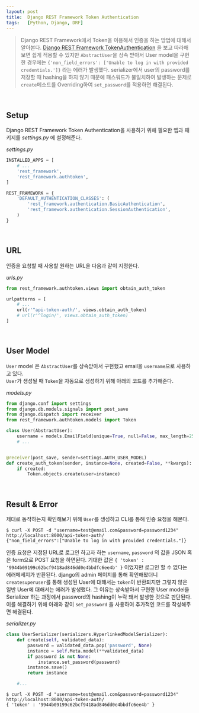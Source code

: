```yaml
---
layout: post
title:  Django REST Framework Token Authentication
tags:   [Python, Django, DRF]
---
```


> Django REST Framework에서 Token을 이용해서 인증을 하는 방법에 대해서 알아본다. [Django REST Framework TokenAuthentication](http://www.django-rest-framework.org/api-guide/authentication/#tokenauthentication) 을 보고 따라해보면 쉽게 적용할 수 있지만 `AbstractUser`을 상속 받아서 User model을 구현한 경우에는 `{'non_field_errors': ['Unable to log in with provided credentials.']}` 라는 에러가 발생했다. serializer에서 user의 password를 저장할 때 hashing을 하지 않기 때문에 패스워드가 불일치하여 발생하는 문제로 `create`메소드를 Overriding하여 `set_password`를 적용하면 해결된다.  

<br/>  

## Setup  

Django REST Framework Token Authentication을 사용하기 위해 필요한 앱과 패키지를 _settings.py_ 에 설정해준다.  

_settings.py_  

```python
INSTALLED_APPS = [
    # ...
    'rest_framework',
    'rest_framework.authtoken',
]

REST_FRAMEWORK = {
    'DEFAULT_AUTHENTICATION_CLASSES': (
        'rest_framework.authentication.BasicAuthentication',
        'rest_framework.authentication.SessionAuthentication',
    )
}
```  

<br/>  

## URL  

인증을 요청할 때 사용할 원하는 URL을 다음과 같이 지정한다.  

_urls.py_  

```python
from rest_framework.authtoken.views import obtain_auth_token

urlpatterns = [
    # ...
    url(r'^api-token-auth/', views.obtain_auth_token)  
    # url(r'^login/', views.obtain_auth_token)  
]
```  

<br/>  

## User Model  

`User` model 은 `AbstractUser`를 상속받아서 구현했고 email을 `username`으로 사용하고 있다.  
`User`가 생성될 때 `Token`을 자동으로 생성하기 위해 아래의 코드를 추가해준다.  

_models.py_  

```python
from django.conf import settings
from django.db.models.signals import post_save
from django.dispatch import receiver
from rest_framework.authtoken.models import Token

class User(AbstractUser):
    username = models.EmailField(unique=True, null=False, max_length=254)
    # ...


@receiver(post_save, sender=settings.AUTH_USER_MODEL)
def create_auth_token(sender, instance=None, created=False, **kwargs):
    if created:
        Token.objects.create(user=instance)
```

<br/>  

## Result & Error  

제대로 동작하는지 확인해보기 위해 `User`를 생성하고 CLI를 통해 인증 요청을 해본다.  

```
$ curl -X POST -d "username=test@email.com&password=password1234" http://localhost:8000/api-token-auth/
{"non_field_errors":["Unable to log in with provided credentials."]}
```   

인증 요청은 지정된 URL로 로그인 하고자 하는 `username`, `password` 의 값을 JSON 혹은 form으로 POST 요청을 하면된다. 기대한 값은 `{ 'token' : '9944b09199c62bcf9418ad846dd0e4bbdfc6ee4b' }` 이었지만 로그인 할 수 없다는 에러메세지가 반환된다. django의 admin 페이지를 통해 확인해봤더니 `createsuperuser`를 통해 생성된 User에 대해서는 `token`이 반환되지만 그렇지 않은 일반 User에 대해서는 에러가 발생했다. 그 이유는 상속받아서 구현한 User model을 Serializer 하는 과정에서 password의 hashing이 누락 돼서 발생한 것으로 판단된다. 이를 해결하기 위해 아래와 같이 `set_password` 을 사용하여 추가적인 코드를 작성해주면 해결된다.  

_serializer.py_  

```python
class UserSerializer(serializers.HyperlinkedModelSerializer):
    def create(self, validated_data):
        password = validated_data.pop('password', None)
        instance = self.Meta.model(**validated_data)
        if password is not None:
            instance.set_password(password)
        instance.save()
        return instance

    #...
```  

```
$ curl -X POST -d "username=test@email.com&password=password1234" http://localhost:8000/api-token-auth/
{ 'token' : '9944b09199c62bcf9418ad846dd0e4bbdfc6ee4b' }
```    

